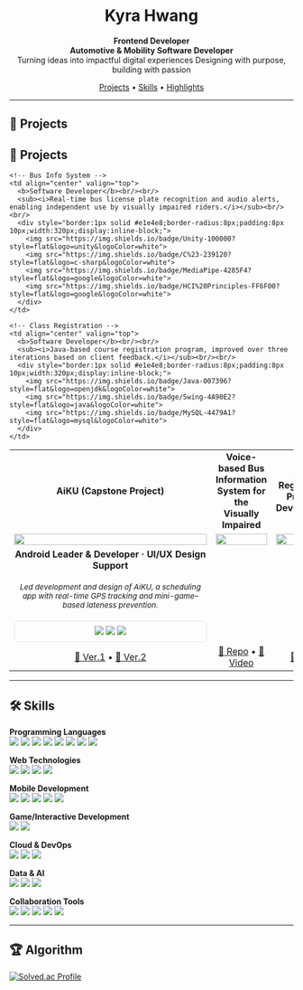 <h1 align="center">Kyra Hwang</h1>
<p align="center">
  <b>Frontend Developer</b><br>
  <b>Automotive & Mobility Software Developer</b><br>
  Turning ideas into impactful digital experiences Designing with purpose, building with passion
</p>

<p align="center">
  <a href="#projects">Projects</a> • 
  <a href="#skills">Skills</a> • 
  <a href="#highlights">Highlights</a>
</p>

---

## 📂 Projects
## 🚀 Projects

<table width="100%">

  <!-- Row 1: Project Titles -->
  <tr>
    <td align="center" width="33%"><b>AiKU (Capstone Project)</b></td>
    <td align="center" width="33%"><b>Voice-based Bus Information System for the Visually Impaired</b></td>
    <td align="center" width="33%"><b>Class Registration Program Development</b></td>
  </tr>

  <!-- Row 2: Project Images -->
  <tr>
    <td align="center">
      <a href="https://github.com/username/aiku">
        <img src="https://github.com/user-attachments/assets/ad5c3d55-bd77-4442-b652-dcd8ed44c286" width="100%"/>
      </a>
    </td>
    <td align="center">
      <a href="https://github.com/username/unity-gesture-board">
        <img src="https://github.com/user-attachments/assets/d9989b43-930d-4051-9070-6aea1e7ae091" width="100%"/>
      </a>
    </td>
    <td align="center">
      <a href="https://github.com/username/AWS-SAA-C03">
        <img src="https://github.com/user-attachments/assets/c866eab5-d57a-405d-bc52-319744151885" width="100%"/>
      </a>
    </td>
  </tr>

  <!-- Row 3: Role + Description + Skills -->
  <tr>
    <!-- AiKU -->
    <td align="center" valign="top">
      <b>Android Leader & Developer · UI/UX Design Support</b><br/><br/>
      <sub><i>Led development and design of AiKU, a scheduling app with real-time GPS tracking and mini-game–based lateness prevention.</i></sub><br/><br/>
      <div style="border:1px solid #e1e4e8;border-radius:8px;padding:8px 10px;width:320px;display:inline-block;">
        <img src="https://img.shields.io/badge/Kotlin-7F52FF?style=flat&logo=kotlin&logoColor=white">
        <img src="https://img.shields.io/badge/Jetpack%20Compose-4285F4?style=flat&logo=jetpackcompose&logoColor=white">
        <img src="https://img.shields.io/badge/Retrofit-3DDC84?style=flat&logo=android&logoColor=white">
      </div>
    </td>

    <!-- Bus Info System -->
    <td align="center" valign="top">
      <b>Software Developer</b><br/><br/>
      <sub><i>Real-time bus license plate recognition and audio alerts, enabling independent use by visually impaired riders.</i></sub><br/><br/>
      <div style="border:1px solid #e1e4e8;border-radius:8px;padding:8px 10px;width:320px;display:inline-block;">
        <img src="https://img.shields.io/badge/Unity-100000?style=flat&logo=unity&logoColor=white">
        <img src="https://img.shields.io/badge/C%23-239120?style=flat&logo=c-sharp&logoColor=white">
        <img src="https://img.shields.io/badge/MediaPipe-4285F4?style=flat&logo=google&logoColor=white">
        <img src="https://img.shields.io/badge/HCI%20Principles-FF6F00?style=flat&logo=google&logoColor=white">
      </div>
    </td>

    <!-- Class Registration -->
    <td align="center" valign="top">
      <b>Software Developer</b><br/><br/>
      <sub><i>Java-based course registration program, improved over three iterations based on client feedback.</i></sub><br/><br/>
      <div style="border:1px solid #e1e4e8;border-radius:8px;padding:8px 10px;width:320px;display:inline-block;">
        <img src="https://img.shields.io/badge/Java-007396?style=flat&logo=openjdk&logoColor=white">
        <img src="https://img.shields.io/badge/Swing-4A90E2?style=flat&logo=java&logoColor=white">
        <img src="https://img.shields.io/badge/MySQL-4479A1?style=flat&logo=mysql&logoColor=white">
      </div>
    </td>
  </tr>

  <!-- Row 4: Repo Links -->
  <tr>
    <td align="center">
      <a href="https://github.com/username/aiku">📂 Ver.1</a> • <a href="https://github.com/username/aiku">📂 Ver.2</a>
    </td>
    <td align="center">
      <a href="https://github.com/username/unity-gesture-board">📂 Repo</a> • <a href="#">🎥 Video</a>
    </td>
    <td align="center">
      <a href="https://github.com/username/AWS-SAA-C03">📂 Repo</a>
    </td>
  </tr>
</table>






---

## 🛠 Skills

**Programming Languages**  
<img src="https://img.shields.io/badge/Kotlin-7F52FF?style=flat&logo=kotlin&logoColor=white">
<img src="https://img.shields.io/badge/Java-007396?style=flat&logo=java&logoColor=white">
<img src="https://img.shields.io/badge/Python-3776AB?style=flat&logo=python&logoColor=white">
<img src="https://img.shields.io/badge/C-00599C?style=flat&logo=c&logoColor=white">
<img src="https://img.shields.io/badge/C++-00599C?style=flat&logo=cplusplus&logoColor=white">
<img src="https://img.shields.io/badge/SQL-4479A1?style=flat&logo=postgresql&logoColor=white">
<img src="https://img.shields.io/badge/JavaScript-F7DF1E?style=flat&logo=javascript&logoColor=black">
<img src="https://img.shields.io/badge/TypeScript-3178C6?style=flat&logo=typescript&logoColor=white">

**Web Technologies**  
<img src="https://img.shields.io/badge/HTML5-E34F26?style=flat&logo=html5&logoColor=white">
<img src="https://img.shields.io/badge/CSS3-1572B6?style=flat&logo=css3&logoColor=white">
<img src="https://img.shields.io/badge/React-61DAFB?style=flat&logo=react&logoColor=black">
<img src="https://img.shields.io/badge/Docsify-4CAF50?style=flat&logo=markdown&logoColor=white">

**Mobile Development**  
<img src="https://img.shields.io/badge/Android%20Studio-3DDC84?style=flat&logo=android-studio&logoColor=white">
<img src="https://img.shields.io/badge/Jetpack%20Compose-4285F4?style=flat&logo=jetpackcompose&logoColor=white">
<img src="https://img.shields.io/badge/XML-FF6600?style=flat&logo=xml&logoColor=white">
<img src="https://img.shields.io/badge/Retrofit-3DDC84?style=flat&logo=android&logoColor=white">
<img src="https://img.shields.io/badge/Moshi-FFCA28?style=flat&logo=android&logoColor=black">

**Game/Interactive Development**  
<img src="https://img.shields.io/badge/Unity-000000?style=flat&logo=unity&logoColor=white">
<img src="https://img.shields.io/badge/MediaPipe-4285F4?style=flat&logo=google&logoColor=white">

**Cloud & DevOps**  
<img src="https://img.shields.io/badge/AWS-FF9900?style=flat&logo=amazonaws&logoColor=white">
<img src="https://img.shields.io/badge/CI%2FCD-2088FF?style=flat&logo=github-actions&logoColor=white">
<img src="https://img.shields.io/badge/Docker-2496ED?style=flat&logo=docker&logoColor=white">

**Data & AI**  
<img src="https://img.shields.io/badge/OpenCV-5C3EE8?style=flat&logo=opencv&logoColor=white">
<img src="https://img.shields.io/badge/Tesseract-4285F4?style=flat&logo=tesseract&logoColor=white">
<img src="https://img.shields.io/badge/Whisper%20API-FF6F00?style=flat&logo=openai&logoColor=white">

**Collaboration Tools**  
<img src="https://img.shields.io/badge/Git-F05032?style=flat&logo=git&logoColor=white">
<img src="https://img.shields.io/badge/GitHub-181717?style=flat&logo=github&logoColor=white">
<img src="https://img.shields.io/badge/Figma-F24E1E?style=flat&logo=figma&logoColor=white">
<img src="https://img.shields.io/badge/Notion-000000?style=flat&logo=notion&logoColor=white">
<img src="https://img.shields.io/badge/Discord-5865F2?style=flat&logo=discord&logoColor=white">

---

## 🏆 Algorithm
[![Solved.ac Profile](http://mazassumnida.wtf/api/v2/generate_badge?boj=YOUR_BOJ_ID)](https://solved.ac/YOUR_BOJ_ID/)
